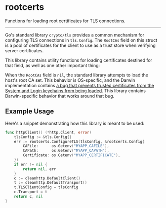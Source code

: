 # rootcerts

Functions for loading root certificates for TLS connections.

-----

Go's standard library `crypto/tls` provides a common mechanism for configuring
TLS connections in `tls.Config`. The `RootCAs` field on this struct is a pool
of certificates for the client to use as a trust store when verifying server
certificates.

This library contains utility functions for loading certificates destined for
that field, as well as one other important thing:

When the `RootCAs` field is `nil`, the standard library attempts to load the
host's root CA set.  This behavior is OS-specific, and the Darwin
implementation contains [a bug that prevents trusted certificates from the
System and Login keychains from being loaded][1]. This library contains
Darwin-specific behavior that works around that bug.

[1]: https://github.com/golang/go/issues/14514

## Example Usage

Here's a snippet demonstrating how this library is meant to be used:

```go
func httpClient() (*http.Client, error)
    tlsConfig := &tls.Config{}
    err := rootcerts.ConfigureTLS(tlsConfig, &rootcerts.Config{
        CAFile:      os.Getenv("MYAPP_CAFILE"),
        CAPath:      os.Getenv("MYAPP_CAPATH"),
        Certificate: os.Getenv("MYAPP_CERTIFICATE"),
    })
    if err != nil {
        return nil, err
    }
    c := cleanhttp.DefaultClient()
    t := cleanhttp.DefaultTransport()
    t.TLSClientConfig = tlsConfig
    c.Transport = t
    return c, nil
}
```
